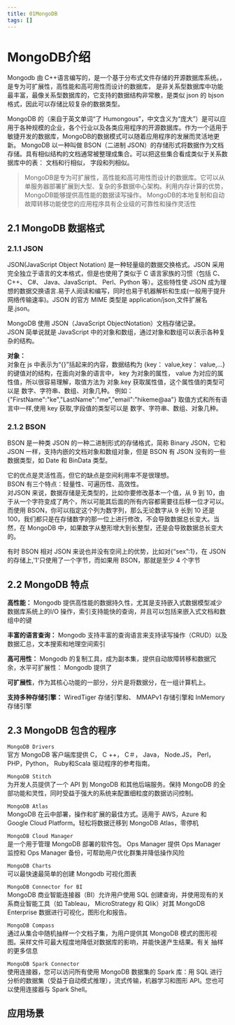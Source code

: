 ```yaml
---
title: 01MongoDB
tags: []
---
```


# MongoDB介绍

Mongodb 由 C++语言编写的，是一个基于分布式文件存储的开源数据库系统。，是专为可扩展性，高性能和高可用性而设计的数据库， 是非关系型数据库中功能最丰富，最像关系型数据库的，它支持的数据结构非常散，是类似 json 的 bjson 格式，因此可以存储比较复杂的数据类型。

MongoDB 的（来自于英文单词“了 Humongous”，中文含义为“庞大”）是可以应用于各种规模的企业，各个行业以及各类应用程序的开源数据库。作为一个适用于敏捷开发的数据库，MongoDB的数据模式可以随着应用程序的发展而灵活地更新。
MongoDB 以一种叫做 BSON（二进制 JSON）的存储形式将数据作为文档存储。具有相似结构的文档通常被整理成集合。可以把这些集合看成类似于关系数据库中的表： 文档和行相似， 字段和列相似。

> MongoDB是专为可扩展性，高性能和高可用性而设计的数据库。它可以从单服务器部署扩展到大型、复杂的多数据中心架构。利用内存计算的优势，MongoDB能够提供高性能的数据读写操作。 MongoDB的本地复制和自动故障转移功能使您的应用程序具有企业级的可靠性和操作灵活性

## 2.1 MongoDB 数据格式

### 2.1.1 JSON
JSON(JavaScript Object Notation) 是一种轻量级的数据交换格式。JSON 采用完全独立于语言的文本格式，但是也使用了类似于 C 语言家族的习惯（包括 C、 C++、 C#、 Java、JavaScript、 Perl、Python 等）。这些特性使 JSON 成为理想的数据交换语言.易于人阅读和编写，同时也易于机器解析和生成(一般用于提升网络传输速率)。JSON 的官方 MIME 类型是 application/json,文件扩展名是.json。

MongoDB 使用 JSON（JavaScript ObjectNotation）文档存储记录。  
JSON 简单说就是 JavaScript 中的对象和数组，通过对象和数组可以表示各种复杂的结构。

**对象：**  
对象在 js 中表示为“{}”括起来的内容，数据结构为 {key： value,key： value,…}的键值对的结构，在面向对象的语言中， key 为对象的属性， value 为对应的属性值，所以很容易理解，取值方法为 对象.key 获取属性值，这个属性值的类型可以是 数字、字符串、数组、对象几种。
例如： {"FirstName":"ke","LastName":"me","email":"hikeme@aa"}
取值方式和所有语言中一样,使用 key 获取,字段值的类型可以是 数字、字符串、数组、对象几种。

### 2.1.2 BSON
BSON 是一种类 JSON 的一种二进制形式的存储格式，简称 Binary JSON，它和 JSON 一样，支持内嵌的文档对象和数组对象，但是 BSON 有 JSON 没有的一些数据类型，如 Date 和 BinData 类型。  

它的优点是灵活性高，但它的缺点是空间利用率不是很理想。  
BSON 有三个特点：轻量性、可遍历性、高效性。  
对JSON 来说，数据存储是无类型的，比如你要修改基本一个值，从 9 到 10，由于从一个字符变成了两个，所以可能其后面的所有内容都需要往后移一位才可以。而使用 BSON，你可以指定这个列为数字列，那么无论数字从 9 长到 10 还是 100，我们都只是在存储数字的那一位上进行修改，不会导致数据总长变大。当然，在 MongoDB 中，如果数字从整形增大到长整型，还是会导致数据总长变大的。

有时 BSON 相对 JSON 来说也并没有空间上的优势，比如对{“sex”:1}，在 JSON 的存储上,'1'只使用了一个字节，而如果用 BSON，那就是至少 4 个字节

## 2.2 MongoDB 特点
**高性能：** Mongodb 提供高性能的数据持久性，尤其是支持嵌入式数据模型减少数据库系统上的I/O 操作，索引支持能快的查询，并且可以包括来嵌入式文档和数组中的键

**丰富的语言查询：** Mongodb 支持丰富的查询语言来支持读写操作（CRUD）以及数据汇总，文本搜索和地理空间索引

**高可用性：** Mongodb 的复制工具，成为副本集，提供自动故障转移和数据冗余，水平可扩展性： Mongodb 提供了

**可扩展性**，作为其核心功能的一部分，分片是将数据分，在一组计算机上。

**支持多种存储引擎：** WiredTiger 存储引擎和、 MMAPv1 存储引擎和 InMemory 存储引擎

## 2.3 MongoDB 包含的程序
`MongoDB Drivers`  
官方 MongoDB 客户端库提供 C， C ++， C＃， Java， Node.JS， Perl， PHP，Python， Ruby和Scala 驱动程序的参考指南。

`MongoDB Stitch`   
为开发人员提供了一个 API 到 MongoDB 和其他后端服务。保持 MongoDB 的全部功能和灵性，同时受益于强大的系统来配置细粒度的数据访问控制。

`MongoDB Atlas`  
MongoDB 在云中部署，操作和扩展的最佳方式。适用于 AWS，Azure 和 Google Cloud Platform。轻松将数据迁移到 MongoDB Atlas，零停机

`MongoDB Cloud Manager`  
是一个用于管理 MongoDB 部署的软件包。 Ops Manager 提供 Ops Manager 监控和 Ops Manager 备份，可帮助用户优化群集并降低操作风险

`MongoDB Charts`  
可以最快速最简单的创建 Mongodb 可视化图表

`MongoDB Connector for BI`  
MongoDB 商业智能连接器（BI）允许用户使用 SQL 创建查询，并使用现有的关系商业智能工具（如 Tableau， MicroStrategy 和 Qlik）对其 MongoDB Enterprise 数据进行可视化，图形化和报告。

`MongoDB Compass`  
通过从集合中随机抽样一个文档子集，为用户提供其 MongoDB 模式的图形视图。采样文件可最大程度地降低对数据库的影响，并能快速产生结果。有关 抽样的更多信息

`MongoDB Spark Connector`  
使用连接器，您可以访问所有使用 MongoDB 数据集的 Spark 库：用 SQL 进行分析的数据集（受益于自动模式推理），流式传输，机器学习和图形 API。您也可以使用连接器与 Spark Shell。


## 应用场景
